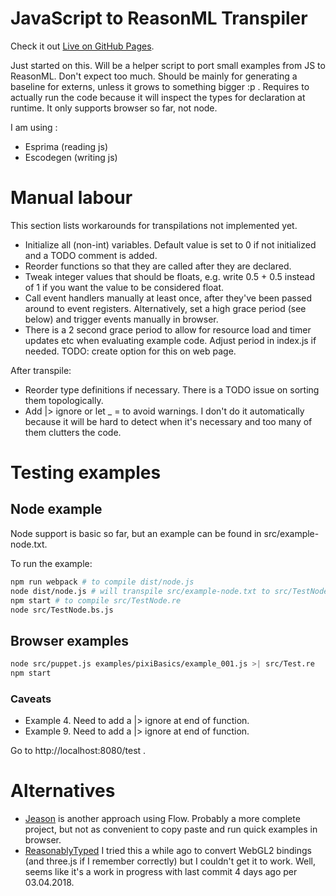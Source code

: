 # JavaScript to ReasonML Transpiler

Check it out [Live on GitHub
Pages](https://emnh.github.io/js-to-reasonml-transpiler).

Just started on this. Will be a helper script to port small examples from JS to
ReasonML. Don't expect too much. Should be mainly for generating a baseline for
externs, unless it grows to something bigger :p . Requires to actually run the
code because it will inspect the types for declaration at runtime. It only
supports browser so far, not node.

I am using :
 - Esprima (reading js)
 - Escodegen (writing js)

# Manual labour

This section lists workarounds for transpilations not implemented yet.

 - Initialize all (non-int) variables. Default value is set to 0 if not
   initialized and a TODO comment is added.
 - Reorder functions so that they are called after they are declared.
 - Tweak integer values that should be floats, e.g. write 0.5 + 0.5 instead of
   1 if you want the value to be considered float.
 - Call event handlers manually at least once, after they've been passed around
   to event registers. Alternatively, set a high grace period (see below) and
   trigger events manually in browser.
 - There is a 2 second grace period to allow for resource load and timer
   updates etc when evaluating example code. Adjust period in index.js if
   needed. TODO: create option for this on web page.

After transpile:
 - Reorder type definitions if necessary. There is a TODO issue on sorting them
   topologically.
 - Add |> ignore or let _ = to avoid warnings. I don't do it automatically
   because it will be hard to detect when it's necessary and too many of them
   clutters the code.

# Testing examples

## Node example

Node support is basic so far, but an example can be found in
src/example-node.txt.

To run the example:

```bash
npm run webpack # to compile dist/node.js
node dist/node.js # will transpile src/example-node.txt to src/TestNode.re
npm start # to compile src/TestNode.re
node src/TestNode.bs.js
```

## Browser examples

```bash
node src/puppet.js examples/pixiBasics/example_001.js >| src/Test.re
npm start
```

### Caveats
 - Example 4. Need to add a |> ignore at end of function.
 - Example 9. Need to add a |> ignore at end of function.

Go to http://localhost:8080/test .

# Alternatives

 - [Jeason](https://github.com/chenglou/jeason) is another approach using Flow.
   Probably a more complete project, but not as convenient to copy paste and
   run quick examples in browser.
 - [ReasonablyTyped](https://github.com/rrdelaney/ReasonablyTyped) I tried this
   a while ago to convert WebGL2 bindings (and three.js if I remember
   correctly) but I couldn't get it to work. Well, seems like it's a work in
   progress with last commit 4 days ago per 03.04.2018.
